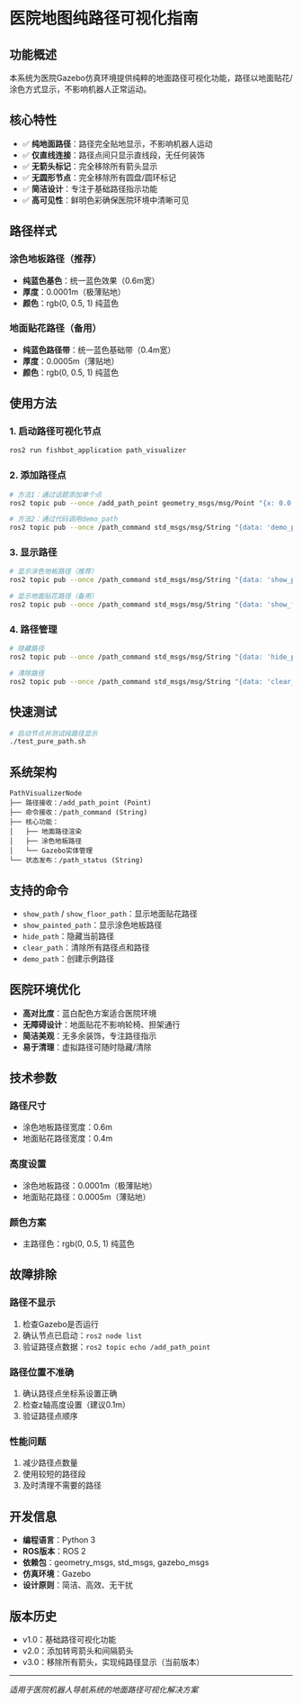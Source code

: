 # 医院地图纯路径可视化指南

## 功能概述

本系统为医院Gazebo仿真环境提供纯粹的地面路径可视化功能，路径以地面贴花/涂色方式显示，不影响机器人正常运动。

## 核心特性

- ✅ **纯地面路径**：路径完全贴地显示，不影响机器人运动
- ✅ **仅直线连接**：路径点间只显示直线段，无任何装饰
- ✅ **无箭头标记**：完全移除所有箭头显示
- ✅ **无圆形节点**：完全移除所有圆盘/圆环标记
- ✅ **简洁设计**：专注于基础路径指示功能
- ✅ **高可见性**：鲜明色彩确保医院环境中清晰可见

## 路径样式

### 涂色地板路径（推荐）
- **纯蓝色基色**：统一蓝色效果（0.6m宽）
- **厚度**：0.0001m（极薄贴地）
- **颜色**：rgb(0, 0.5, 1) 纯蓝色

### 地面贴花路径（备用）
- **纯蓝色路径带**：统一蓝色基础带（0.4m宽）
- **厚度**：0.0005m（薄贴地）
- **颜色**：rgb(0, 0.5, 1) 纯蓝色

## 使用方法

### 1. 启动路径可视化节点
```bash
ros2 run fishbot_application path_visualizer
```

### 2. 添加路径点
```bash
# 方法1：通过话题添加单个点
ros2 topic pub --once /add_path_point geometry_msgs/msg/Point "{x: 0.0, y: 0.0, z: 0.1}"

# 方法2：通过代码调用demo_path
ros2 topic pub --once /path_command std_msgs/msg/String "{data: 'demo_path'}"
```

### 3. 显示路径
```bash
# 显示涂色地板路径（推荐）
ros2 topic pub --once /path_command std_msgs/msg/String "{data: 'show_painted_path'}"

# 显示地面贴花路径（备用）
ros2 topic pub --once /path_command std_msgs/msg/String "{data: 'show_floor_path'}"
```

### 4. 路径管理
```bash
# 隐藏路径
ros2 topic pub --once /path_command std_msgs/msg/String "{data: 'hide_path'}"

# 清除路径
ros2 topic pub --once /path_command std_msgs/msg/String "{data: 'clear_path'}"
```

## 快速测试

```bash
# 启动节点并测试纯路径显示
./test_pure_path.sh
```

## 系统架构

```
PathVisualizerNode
├── 路径接收：/add_path_point (Point)
├── 命令接收：/path_command (String)
├── 核心功能：
│   ├── 地面路径渲染
│   ├── 涂色地板路径
│   └── Gazebo实体管理
└── 状态发布：/path_status (String)
```

## 支持的命令

- `show_path` / `show_floor_path`：显示地面贴花路径
- `show_painted_path`：显示涂色地板路径  
- `hide_path`：隐藏当前路径
- `clear_path`：清除所有路径点和路径
- `demo_path`：创建示例路径

## 医院环境优化

- **高对比度**：蓝白配色方案适合医院环境
- **无障碍设计**：地面贴花不影响轮椅、担架通行
- **简洁美观**：无多余装饰，专注路径指示
- **易于清理**：虚拟路径可随时隐藏/清除

## 技术参数

### 路径尺寸
- 涂色地板路径宽度：0.6m
- 地面贴花路径宽度：0.4m

### 高度设置
- 涂色地板路径：0.0001m（极薄贴地）
- 地面贴花路径：0.0005m（薄贴地）

### 颜色方案
- 主路径色：rgb(0, 0.5, 1) 纯蓝色

## 故障排除

### 路径不显示
1. 检查Gazebo是否运行
2. 确认节点已启动：`ros2 node list`
3. 验证路径点数据：`ros2 topic echo /add_path_point`

### 路径位置不准确
1. 确认路径点坐标系设置正确
2. 检查z轴高度设置（建议0.1m）
3. 验证路径点顺序

### 性能问题
1. 减少路径点数量
2. 使用较短的路径段
3. 及时清理不需要的路径

## 开发信息

- **编程语言**：Python 3
- **ROS版本**：ROS 2
- **依赖包**：geometry_msgs, std_msgs, gazebo_msgs
- **仿真环境**：Gazebo
- **设计原则**：简洁、高效、无干扰

## 版本历史

- v1.0：基础路径可视化功能
- v2.0：添加转弯箭头和间隔箭头
- v3.0：移除所有箭头，实现纯路径显示（当前版本）

---

*适用于医院机器人导航系统的地面路径可视化解决方案*
